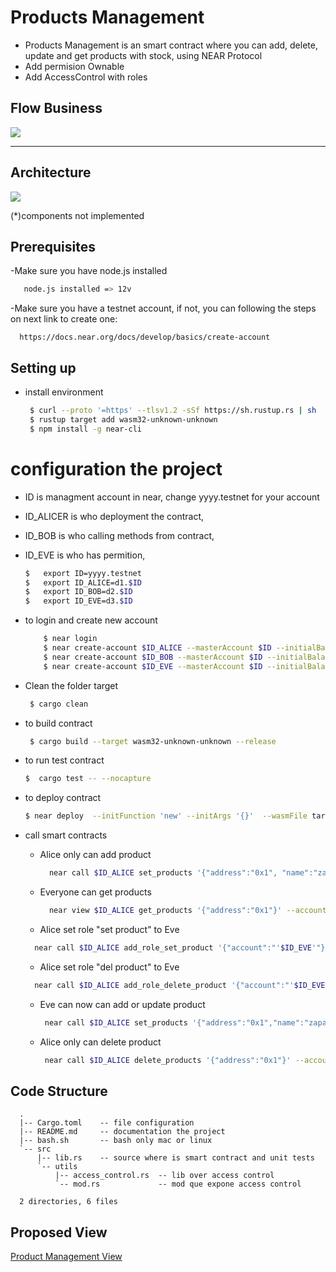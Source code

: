 # Products Management 
- Products Management is an smart contract where you can add, delete, update and get products with stock, using NEAR Protocol
- Add permision Ownable 
- Add AccessControl with roles

## Flow Business
[![](https://mermaid.ink/img/pako:eNp1UsFqwzAM_RXh08qaH8ihkG457NKV9bBLoGi21pk5dmYrhVL675OblmRlNdiI956eJdlHpYMhVapEPz15Tc8WdxHbxoMs1BwiVIAJKmc1wcPr-6p-mw1sh5Gtth16hnXWbFpB4Cl4jpIJBaxjML3mqdkyC5fhY4rVGav3NGBVsVg8rktIxNtuMEh_md1dxpAjphvyfA7h8q7DKjBB2JNUOBeBVAjBuwNo9LKdg5b4K5icOXEFdAyV1pTS0HdwAz4q8qqLYlbljryRlnXoPb-YkZYp2D3K_fWIjWA1gtc20ZitXEXbyYxGlaH_cuu7Y73JuRQhtZ4DNVctxRatkV9yzFCj-ItaalQpocH43ajGn0TXd0YMamPlUVX5iS7RXGHPYXPwWpUce7qKLt_sojr9Anbhx5g)](https://mermaid-js.github.io/mermaid-live-editor/edit/#pako:eNp1UsFqwzAM_RXh08qaH8ihkG457NKV9bBLoGi21pk5dmYrhVL675OblmRlNdiI956eJdlHpYMhVapEPz15Tc8WdxHbxoMs1BwiVIAJKmc1wcPr-6p-mw1sh5Gtth16hnXWbFpB4Cl4jpIJBaxjML3mqdkyC5fhY4rVGav3NGBVsVg8rktIxNtuMEh_md1dxpAjphvyfA7h8q7DKjBB2JNUOBeBVAjBuwNo9LKdg5b4K5icOXEFdAyV1pTS0HdwAz4q8qqLYlbljryRlnXoPb-YkZYp2D3K_fWIjWA1gtc20ZitXEXbyYxGlaH_cuu7Y73JuRQhtZ4DNVctxRatkV9yzFCj-ItaalQpocH43ajGn0TXd0YMamPlUVX5iS7RXGHPYXPwWpUce7qKLt_sojr9Anbhx5g)

----
## Architecture

[![](https://www.planttext.com/api/plantuml/svg/TLB1JiCm3BtdAwoU1b8dn0TCQxU1Ai5K3I4EtGvf4af4crH9AWwe_uwJaWdewA5r_VBiv-UihQF63LrBY9Ek5G2bqNnWpi8ZLRGHdL2Ea9woT_o1v4NK2NmIm8VfhjSAOQZkZCPFP9w0MhX_BiZuWzZfMhRY0dTnVGLPtmTILfOUzaJ2MZrmA9GJHWc7l76MGqQ1TV_5bEPY0aEKv2X6A1v5LFbWfHBMmeDk93k5fFG5NYaJA4g63AUErjGYV_iT7LKSDV5zjZaP8VRO-_T-bnrY5wYUEhGODcYHeSmTrM-ZB9l4U1zc9tU7pUrDE2OCYzQWjP1o_Q7IrNbUSXvyGXP1_jy98Htwz3AoNFevvWGZcpUNheANP78qvhnqt1XI9p5-5oGi96QyQCjyRH-jqNkyQLy0)](https://www.planttext.com/api/plantuml/svg/TLB1JiCm3BtdAwoU1b8dn0TCQxU1Ai5K3I4EtGvf4af4crH9AWwe_uwJaWdewA5r_VBiv-UihQF63LrBY9Ek5G2bqNnWpi8ZLRGHdL2Ea9woT_o1v4NK2NmIm8VfhjSAOQZkZCPFP9w0MhX_BiZuWzZfMhRY0dTnVGLPtmTILfOUzaJ2MZrmA9GJHWc7l76MGqQ1TV_5bEPY0aEKv2X6A1v5LFbWfHBMmeDk93k5fFG5NYaJA4g63AUErjGYV_iT7LKSDV5zjZaP8VRO-_T-bnrY5wYUEhGODcYHeSmTrM-ZB9l4U1zc9tU7pUrDE2OCYzQWjP1o_Q7IrNbUSXvyGXP1_jy98Htwz3AoNFevvWGZcpUNheANP78qvhnqt1XI9p5-5oGi96QyQCjyRH-jqNkyQLy0)

(*)components not implemented
## Prerequisites

-Make sure you have node.js installed 

```bash
   node.js installed => 12v
```

-Make sure you have a testnet account, if not, you can following the steps on next link to create one:

```
  https://docs.near.org/docs/develop/basics/create-account 
```



## Setting up
- install environment
  ```bash
   $ curl --proto '=https' --tlsv1.2 -sSf https://sh.rustup.rs | sh
   $ rustup target add wasm32-unknown-unknown
   $ npm install -g near-cli
   ```

# configuration the project
- ID is managment account in near,  change yyyy.testnet  for your account
-  ID_ALICER is who deployment the contract,
-  ID_BOB is who calling methods from contract,  
-  ID_EVE is who has permition,  
    ```bash
    $   export ID=yyyy.testnet
    $   export ID_ALICE=d1.$ID 
    $   export ID_BOB=d2.$ID 
    $   export ID_EVE=d3.$ID 
    ```
    
- to login and create new account
    ```bash
        $ near login 
        $ near create-account $ID_ALICE --masterAccount $ID --initialBalance 4
        $ near create-account $ID_BOB --masterAccount $ID --initialBalance 1
        $ near create-account $ID_EVE --masterAccount $ID --initialBalance 2
    ```

- Clean the folder target
  ```bash
   $ cargo clean 
  ```

- to build contract 
  ```bash
   $ cargo build --target wasm32-unknown-unknown --release
  ```
- to run test contract 
    ```bash
    $  cargo test -- --nocapture
    ```

- to deploy contract 
    ```bash
    $ near deploy  --initFunction 'new' --initArgs '{}'  --wasmFile target/wasm32-unknown-unknown/release/sales.wasm --accountId $ID_ALICE
    ``` 

- call smart contracts
  * Alice only can add product
    ```bash
      near call $ID_ALICE set_products '{"address":"0x1", "name":"zapato marca X", "price":12345,"stock":5}' --accountId $ID_ALICE
     ```

  * Everyone can get products
    ```bash
      near view $ID_ALICE get_products '{"address":"0x1"}' --accountId $ID_BOB
     ```

   * Alice set role "set product" to Eve
    ```bash
      near call $ID_ALICE add_role_set_product '{"account":"'$ID_EVE'"}' --accountId $ID_ALICE
     ```

     * Alice set role "del product" to Eve
    ```bash
      near call $ID_ALICE add_role_delete_product '{"account":"'$ID_EVE'"}' --accountId $ID_ALICE
    ```

  * Eve can now can add  or update product
     ```bash
      near call $ID_ALICE set_products '{"address":"0x1","name":"zapato marca X","price":12345,"stock":4}' --accountId $ID_EVE


  * Alice only can delete product
     ```bash
      near call $ID_ALICE delete_products '{"address":"0x1"}' --accountId $ID_ALICE
     ```


## Code Structure 
```
  .
  |-- Cargo.toml    -- file configuration 
  |-- README.md     -- documentation the project
  |-- bash.sh       -- bash only mac or linux
  `-- src           
      |-- lib.rs    -- source where is smart contract and unit tests
      `-- utils     
          |-- access_control.rs  -- lib over access control
          `-- mod.rs             -- mod que expone access control

  2 directories, 6 files
```
## Proposed View

 [Product Management View](https://www.figma.com/proto/SENYdaIHjb2cgGRQrV7A4H/Management-Products?node-id=6%3A14&scaling=min-zoom&page-id=0%3A1)
